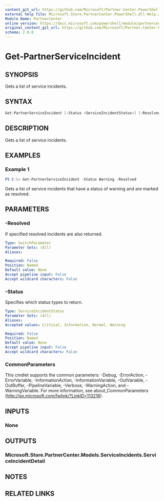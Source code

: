 ```yaml
---
content_git_url: https://github.com/Microsoft/Partner-Center-PowerShell/blob/master/docs/help/Get-PartnerServiceIncident.md
external help file: Microsoft.Store.PartnerCenter.PowerShell.dll-Help.xml
Module Name: PartnerCenter
online version: https://docs.microsoft.com/powershell/module/partnercenter/Get-PartnerServiceIncident
original_content_git_url: https://github.com/Microsoft/Partner-Center-PowerShell/blob/master/docs/help/Get-PartnerServiceIncident.md
schema: 2.0.0
---
```


# Get-PartnerServiceIncident

## SYNOPSIS
Gets a list of service incidents.

## SYNTAX

```powershell
Get-PartnerServiceIncident [-Status <ServiceIncidentStatus>] [-Resolved] [<CommonParameters>]
```

## DESCRIPTION
Gets a list of service incidents.

## EXAMPLES

### Example 1
```powershell
PS C:\> Get-PartnerServiceIncident -Status Warning -Resolved
```

Gets a list of service incidents that have a status of warning and are marked as resolved.

## PARAMETERS

### -Resolved
If specified resolved incidents are also returned.

```yaml
Type: SwitchParameter
Parameter Sets: (All)
Aliases:

Required: False
Position: Named
Default value: None
Accept pipeline input: False
Accept wildcard characters: False
```

### -Status
Specifies which status types to return.

```yaml
Type: ServiceIncidentStatus
Parameter Sets: (All)
Aliases:
Accepted values: Critical, Information, Normal, Warning

Required: False
Position: Named
Default value: None
Accept pipeline input: False
Accept wildcard characters: False
```

### CommonParameters
This cmdlet supports the common parameters: -Debug, -ErrorAction, -ErrorVariable, -InformationAction, -InformationVariable, -OutVariable, -OutBuffer, -PipelineVariable, -Verbose, -WarningAction, and -WarningVariable. For more information, see about_CommonParameters (http://go.microsoft.com/fwlink/?LinkID=113216).

## INPUTS

### None

## OUTPUTS

### Microsoft.Store.PartnerCenter.Models.ServiceIncidents.ServiceIncidentDetail

## NOTES

## RELATED LINKS
